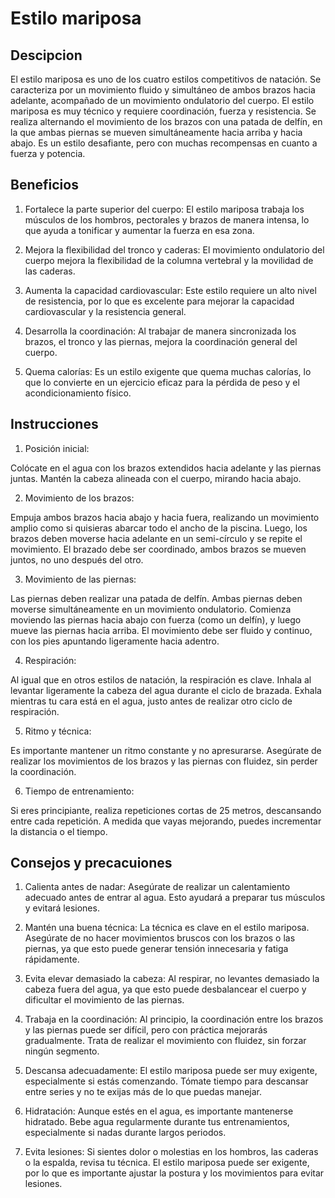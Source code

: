 # Estilo mariposa

## Descipcion
El estilo mariposa es uno de los cuatro estilos competitivos de natación. Se caracteriza por un movimiento fluido y simultáneo de ambos brazos hacia adelante, acompañado de un movimiento ondulatorio del cuerpo. El estilo mariposa es muy técnico y requiere coordinación, fuerza y resistencia. Se realiza alternando el movimiento de los brazos con una patada de delfín, en la que ambas piernas se mueven simultáneamente hacia arriba y hacia abajo. Es un estilo desafiante, pero con muchas recompensas en cuanto a fuerza y potencia.

## Beneficios
1. Fortalece la parte superior del cuerpo: El estilo mariposa trabaja los músculos de los hombros, pectorales y brazos de manera intensa, lo que ayuda a tonificar y aumentar la fuerza en esa zona.

2. Mejora la flexibilidad del tronco y caderas: El movimiento ondulatorio del cuerpo mejora la flexibilidad de la columna vertebral y la movilidad de las caderas.

3. Aumenta la capacidad cardiovascular: Este estilo requiere un alto nivel de resistencia, por lo que es excelente para mejorar la capacidad cardiovascular y la resistencia general.

4. Desarrolla la coordinación: Al trabajar de manera sincronizada los brazos, el tronco y las piernas, mejora la coordinación general del cuerpo.

5. Quema calorías: Es un estilo exigente que quema muchas calorías, lo que lo convierte en un ejercicio eficaz para la pérdida de peso y el acondicionamiento físico.

## Instrucciones
1. Posición inicial:

Colócate en el agua con los brazos extendidos hacia adelante y las piernas juntas.
Mantén la cabeza alineada con el cuerpo, mirando hacia abajo.

2. Movimiento de los brazos:

Empuja ambos brazos hacia abajo y hacia fuera, realizando un movimiento amplio como si quisieras abarcar todo el ancho de la piscina.
Luego, los brazos deben moverse hacia adelante en un semi-círculo y se repite el movimiento. El brazado debe ser coordinado, ambos brazos se mueven juntos, no uno después del otro.

3. Movimiento de las piernas:

Las piernas deben realizar una patada de delfín. Ambas piernas deben moverse simultáneamente en un movimiento ondulatorio.
Comienza moviendo las piernas hacia abajo con fuerza (como un delfín), y luego mueve las piernas hacia arriba. El movimiento debe ser fluido y continuo, con los pies apuntando ligeramente hacia adentro.

4. Respiración:

Al igual que en otros estilos de natación, la respiración es clave. Inhala al levantar ligeramente la cabeza del agua durante el ciclo de brazada. Exhala mientras tu cara está en el agua, justo antes de realizar otro ciclo de respiración.

5. Ritmo y técnica:

Es importante mantener un ritmo constante y no apresurarse. Asegúrate de realizar los movimientos de los brazos y las piernas con fluidez, sin perder la coordinación.

6. Tiempo de entrenamiento:

Si eres principiante, realiza repeticiones cortas de 25 metros, descansando entre cada repetición. A medida que vayas mejorando, puedes incrementar la distancia o el tiempo.

## Consejos y precacuiones
1. Calienta antes de nadar: Asegúrate de realizar un calentamiento adecuado antes de entrar al agua. Esto ayudará a preparar tus músculos y evitará lesiones.

2. Mantén una buena técnica: La técnica es clave en el estilo mariposa. Asegúrate de no hacer movimientos bruscos con los brazos o las piernas, ya que esto puede generar tensión innecesaria y fatiga rápidamente.

3. Evita elevar demasiado la cabeza: Al respirar, no levantes demasiado la cabeza fuera del agua, ya que esto puede desbalancear el cuerpo y dificultar el movimiento de las piernas.

4. Trabaja en la coordinación: Al principio, la coordinación entre los brazos y las piernas puede ser difícil, pero con práctica mejorarás gradualmente. Trata de realizar el movimiento con fluidez, sin forzar ningún segmento.

5. Descansa adecuadamente: El estilo mariposa puede ser muy exigente, especialmente si estás comenzando. Tómate tiempo para descansar entre series y no te exijas más de lo que puedas manejar.

6. Hidratación: Aunque estés en el agua, es importante mantenerse hidratado. Bebe agua regularmente durante tus entrenamientos, especialmente si nadas durante largos periodos.

7. Evita lesiones: Si sientes dolor o molestias en los hombros, las caderas o la espalda, revisa tu técnica. El estilo mariposa puede ser exigente, por lo que es importante ajustar la postura y los movimientos para evitar lesiones.